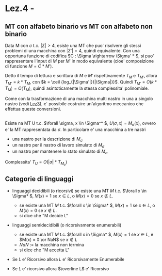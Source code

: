 # Lez.4 - 

## MT con alfabeto binario vs MT con alfabeto non binario

Data M con $\sigma$ t.c. $|\Sigma| > 4$, esiste una MT che puo' risolvere gli stessi problemi di una macchina con $|\Sigma'| = 4$, quindi equivalente.
Con una opportuna funzione di codifica $C : \Sigma \rightarrow \Sigma' * $, si puo' rappresentare l'input di $M$ per $M'$ in modo equivalente (cioe' composizione di funzione $M = C * M'$).

Detto il tempo di lettura e scrittura di $M$ e $M'$ rispettivamente $T_{M}$ e $T_{M'}$, allora $T_{M'} = k * T_{M}$, con $k = \ceil {log_{|\Sigma'|}{|\Sigma|}}$. Quindi $T_{M'} = O(k * T_{M}) = O(T_{M})$, quindi asintoticamente la stessa complessita' polinomiale.

Come con la trasformazione di una macchina multi nastro in una a singolo nastro (vedi [Lez3](Lez3)), e' possibile costruire un'algoritmo meccanico che effettua queste conversioni.

## 

Esiste na MT U t.c. $\forall \sigma, x \in \Sigma^* $, $U(\sigma, x) = M_{\sigma}(x)$, ovvero e' la MT rappresentata da $\sigma$.
In particolare e' una macchina a tre nastri
- una nastro per la descrizione di $M_{\sigma}$
- un nastro per il nastro di lavoro simulato di $M_{\sigma}$
- un nastro per mantenere lo stato simulato di $M_{\sigma}$

Complessita' $T_{U} = O(|\sigma| * T_{M_{\sigma}})$

## Categorie di linguaggi 

- linguaggi decidibili (o ricorsivi) se esiste una MT $M$ t.c. $\forall x \in \Sigma* $, $M(x) = 1$ se $x \in L$, o $M(x) = 0$ se $x \not \in L$.
  - se esiste una MT $M$ t.c. $\forall x \in \Sigma* $, $M(x) = 1$ se $x \in L$, o $M(x) = 0$ se $x \not \in L$.
  - si dice che "M decide L"
- linguaggi semidecidibili (o ricorsivamente enumerabili)
  - se esiste una MT $M$ t.c. $\forall x in \Sigma* $, $M(x) = 1$ se $x \in L$, e $M(x) = 0 \or NaN$ se $x \not \in L$
  - $NaN$ := la macchina non termina
  - si dice che "M accetta L"

- Se $L$ e' Ricorsivo allora $L$ e' Ricorsivamente Enumerabile
- Se $L$ e' ricorsivo allora $\overline L$ e' Ricorsivo
